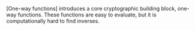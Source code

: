[One-way functions] introduces a core cryptographic building block, one-way 
functions. These functions are easy to evaluate, but it is computationally hard 
to find inverses.
